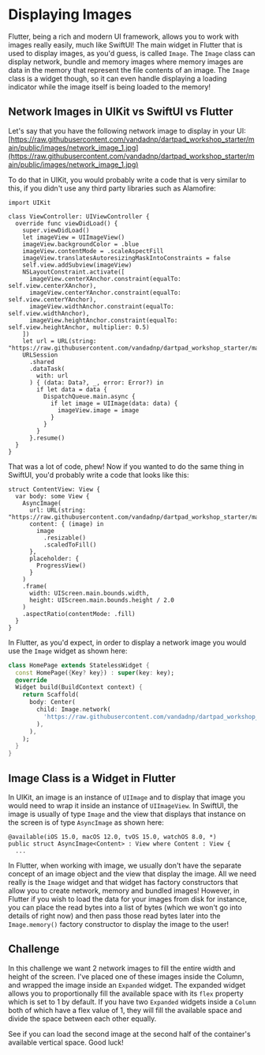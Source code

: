 # Displaying Images

Flutter, being a rich and modern UI framework, allows you to work with images really easily, much like SwiftUI! The main widget in Flutter that is used to display images, as you'd guess, is called `Image`. The `Image` class can display network, bundle and memory images where memory images are data in the memory that represent the file contents of an image. The `Image` class is a widget though, so it can even handle displaying a loading indicator while the image itself is being loaded to the memory!

## Network Images in UIKit vs SwiftUI vs Flutter

Let's say that you have the following network image to display in your UI: [https://raw.githubusercontent.com/vandadnp/dartpad_workshop_starter/main/public/images/network_image_1.jpg](https://raw.githubusercontent.com/vandadnp/dartpad_workshop_starter/main/public/images/network_image_1.jpg)

To do that in UIKit, you would probably write a code that is very similar to this, if you didn't use any third party libraries such as Alamofire:

```
import UIKit

class ViewController: UIViewController {
  override func viewDidLoad() {
    super.viewDidLoad()
    let imageView = UIImageView()
    imageView.backgroundColor = .blue
    imageView.contentMode = .scaleAspectFill
    imageView.translatesAutoresizingMaskIntoConstraints = false
    self.view.addSubview(imageView)
    NSLayoutConstraint.activate([
      imageView.centerXAnchor.constraint(equalTo: self.view.centerXAnchor),
      imageView.centerYAnchor.constraint(equalTo: self.view.centerYAnchor),
      imageView.widthAnchor.constraint(equalTo: self.view.widthAnchor),
      imageView.heightAnchor.constraint(equalTo: self.view.heightAnchor, multiplier: 0.5)
    ])
    let url = URL(string: "https://raw.githubusercontent.com/vandadnp/dartpad_workshop_starter/main/public/images/network_image_1.jpg")!
    URLSession
      .shared
      .dataTask(
        with: url
      ) { (data: Data?, _, error: Error?) in
        if let data = data {
          DispatchQueue.main.async {
            if let image = UIImage(data: data) {
              imageView.image = image
            }
          }
        }
      }.resume()
  }
}
```

That was a lot of code, phew! Now if you wanted to do the same thing in SwiftUI, you'd probably write a code that looks like this:

```
struct ContentView: View {
  var body: some View {
    AsyncImage(
      url: URL(string: "https://raw.githubusercontent.com/vandadnp/dartpad_workshop_starter/main/public/images/network_image_1.jpg")!,
      content: { (image) in
        image
          .resizable()
          .scaledToFill()
      },
      placeholder: {
        ProgressView()
      }
    )
    .frame(
      width: UIScreen.main.bounds.width,
      height: UIScreen.main.bounds.height / 2.0
    )
    .aspectRatio(contentMode: .fill)
  }
}
```

In Flutter, as you'd expect, in order to display a network image you would use the `Image` widget as shown here:

```dart
class HomePage extends StatelessWidget {
  const HomePage({Key? key}) : super(key: key);
  @override
  Widget build(BuildContext context) {
    return Scaffold(
      body: Center(
        child: Image.network(
          'https://raw.githubusercontent.com/vandadnp/dartpad_workshop_starter/main/public/images/network_image_1.jpg',
        ),
      ),
    );
  }
}
```

## Image Class is a Widget in Flutter

In UIKit, an image is an instance of `UIImage` and to display that image you would need to wrap it inside an instance of `UIImageView`. In SwiftUI, the image is usually of type `Image` and the view that displays that instance on the screen is of type `AsyncImage` as shown here:

```
@available(iOS 15.0, macOS 12.0, tvOS 15.0, watchOS 8.0, *)
public struct AsyncImage<Content> : View where Content : View {
  ...
```

In Flutter, when working with image, we usually don't have the separate concept of an image object and the view that display the image. All we need really is the `Image` widget and that widget has factory constructors that allow you to create network, memory and bundled images! However, in Flutter if you wish to load the data for your images from disk for instance, you can place the read bytes into a list of bytes (which we won't go into details of right now) and then pass those read bytes later into the `Image.memory()` factory constructor to display the image to the user!

## Challenge

In this challenge we want 2 network images to fill the entire width and height of the screen. I've placed one of these images inside the Column, and wrapped the image inside an `Expanded` widget. The expanded widget allows you to proportionally fill the available space with its `flex` property which is set to 1 by default. If you have two `Expanded` widgets inside a `Column` both of which have a flex value of 1, they will fill the available space and divide the space between each other equally.

See if you can load the second image at the second half of the container's available vertical space. Good luck!